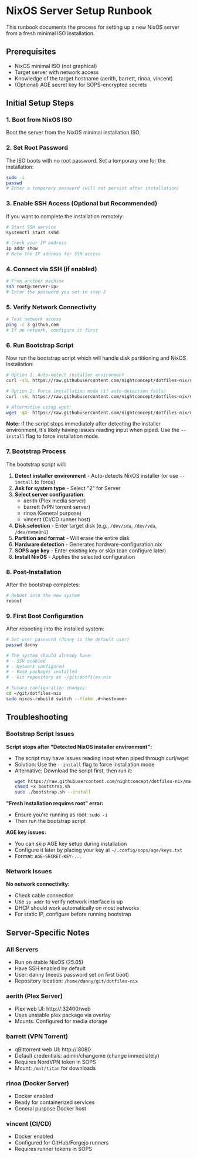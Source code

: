# NixOS Server Setup Runbook

This runbook documents the process for setting up a new NixOS server from a fresh minimal ISO installation.

## Prerequisites

- NixOS minimal ISO (not graphical)
- Target server with network access
- Knowledge of the target hostname (aerith, barrett, rinoa, vincent)
- (Optional) AGE secret key for SOPS-encrypted secrets

## Initial Setup Steps

### 1. Boot from NixOS ISO

Boot the server from the NixOS minimal installation ISO.

### 2. Set Root Password

The ISO boots with no root password. Set a temporary one for the installation:

```bash
sudo -i
passwd
# Enter a temporary password (will not persist after installation)
```

### 3. Enable SSH Access (Optional but Recommended)

If you want to complete the installation remotely:

```bash
# Start SSH service
systemctl start sshd

# Check your IP address
ip addr show
# Note the IP address for SSH access
```

### 4. Connect via SSH (if enabled)

```bash
# From another machine
ssh root@<server-ip>
# Enter the password you set in step 2
```

### 5. Verify Network Connectivity

```bash
# Test network access
ping -c 3 github.com
# If no network, configure it first
```

### 6. Run Bootstrap Script

Now run the bootstrap script which will handle disk partitioning and NixOS installation:

```bash
# Option 1: Auto-detect installer environment
curl -sSL https://raw.githubusercontent.com/nightconcept/dotfiles-nix/main/bootstrap.sh | bash

# Option 2: Force installation mode (if auto-detection fails)
curl -sSL https://raw.githubusercontent.com/nightconcept/dotfiles-nix/main/bootstrap.sh | bash -s -- --install

# Alternative using wget:
wget -qO- https://raw.githubusercontent.com/nightconcept/dotfiles-nix/main/bootstrap.sh | bash -s -- --install
```

**Note:** If the script stops immediately after detecting the installer environment, it's likely having issues reading input when piped. Use the `--install` flag to force installation mode.

### 7. Bootstrap Process

The bootstrap script will:

1. **Detect installer environment** - Auto-detects NixOS installer (or use `--install` to force)
2. **Ask for system type** - Select "2" for Server
3. **Select server configuration**:
   - aerith (Plex media server)
   - barrett (VPN torrent server)
   - rinoa (General purpose)
   - vincent (CI/CD runner host)
4. **Disk selection** - Enter target disk (e.g., `/dev/sda`, `/dev/vda`, `/dev/nvme0n1`)
5. **Partition and format** - Will erase the entire disk
6. **Hardware detection** - Generates hardware-configuration.nix
7. **SOPS age key** - Enter existing key or skip (can configure later)
8. **Install NixOS** - Applies the selected configuration

### 8. Post-Installation

After the bootstrap completes:

```bash
# Reboot into the new system
reboot
```

### 9. First Boot Configuration

After rebooting into the installed system:

```bash
# Set user password (danny is the default user)
passwd danny

# The system should already have:
# - SSH enabled
# - Network configured
# - Base packages installed
# - Git repository at ~/git/dotfiles-nix

# Future configuration changes:
cd ~/git/dotfiles-nix
sudo nixos-rebuild switch --flake .#<hostname>
```

## Troubleshooting

### Bootstrap Script Issues

**Script stops after "Detected NixOS installer environment":**
- The script may have issues reading input when piped through curl/wget
- Solution: Use the `--install` flag to force installation mode
- Alternative: Download the script first, then run it:
  ```bash
  wget https://raw.githubusercontent.com/nightconcept/dotfiles-nix/main/bootstrap.sh
  chmod +x bootstrap.sh
  sudo ./bootstrap.sh --install
  ```

**"Fresh installation requires root" error:**
- Ensure you're running as root: `sudo -i`
- Then run the bootstrap script

**AGE key issues:**
- You can skip AGE key setup during installation
- Configure it later by placing your key at `~/.config/sops/age/keys.txt`
- Format: `AGE-SECRET-KEY-...`

### Network Issues

**No network connectivity:**
- Check cable connection
- Use `ip addr` to verify network interface is up
- DHCP should work automatically on most networks
- For static IP, configure before running bootstrap

## Server-Specific Notes

### All Servers
- Run on stable NixOS (25.05)
- Have SSH enabled by default
- User: danny (needs password set on first boot)
- Repository location: `/home/danny/git/dotfiles-nix`

### aerith (Plex Server)
- Plex web UI: http://<server-ip>:32400/web
- Uses unstable plex package via overlay
- Mounts: Configured for media storage

### barrett (VPN Torrent)
- qBittorrent web UI: http://<server-ip>:8080
- Default credentials: admin/changeme (change immediately)
- Requires NordVPN token in SOPS
- Mount: `/mnt/titan` for downloads

### rinoa (Docker Server)
- Docker enabled
- Ready for containerized services
- General purpose Docker host

### vincent (CI/CD)
- Docker enabled
- Configured for GitHub/Forgejo runners
- Requires runner tokens in SOPS
